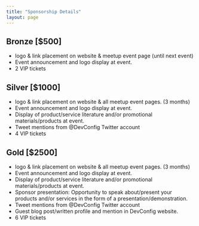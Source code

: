 ```yaml
---
title: "Sponsorship Details"
layout: page
---
```


## Bronze [$500]
- logo & link placement on website & meetup event page (until next event)
- Event announcement and logo display at event.
- 2 VIP tickets

## Silver [$1000]
- logo & link placement on website & all meetup event pages. (3 months)
- Event announcement and logo display at event.
- Display of product/service literature and/or promotional materials/products at event.
- Tweet mentions from @DevConfig Twitter account
- 4 VIP tickets

## Gold [$2500]
- logo & link placement on website & all meetup event pages. (3 months)
- Event announcement and logo display at event.
- Display of product/service literature and/or promotional materials/products at event.
- Sponsor presentation: Opportunity to speak about/present your products and/or services in the form of a presentation/demonstration.
- Tweet mentions from @DevConfig Twitter account
- Guest blog post/written profile and mention in DevConfig website.
- 6 VIP tickets
